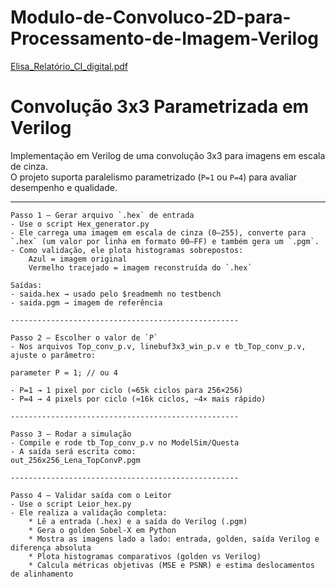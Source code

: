 # Modulo-de-Convoluco-2D-para-Processamento-de-Imagem-Verilog
[Elisa_Relatório_CI_digital.pdf](https://github.com/user-attachments/files/22265839/Elisa_Relatorio_CI_digital.pdf)


# Convolução 3x3 Parametrizada em Verilog

Implementação em Verilog de uma convolução 3x3 para imagens em escala de cinza.  
O projeto suporta paralelismo parametrizado (`P=1` ou `P=4`) para avaliar desempenho e qualidade.

---

```text
Passo 1 — Gerar arquivo `.hex` de entrada
- Use o script Hex_generator.py
- Ele carrega uma imagem em escala de cinza (0–255), converte para `.hex` (um valor por linha em formato 00–FF) e também gera um `.pgm`.
- Como validação, ele plota histogramas sobrepostos:
    Azul = imagem original
    Vermelho tracejado = imagem reconstruída do `.hex`

Saídas:
- saida.hex → usado pelo $readmemh no testbench
- saida.pgm → imagem de referência

---------------------------------------------------

Passo 2 — Escolher o valor de `P`
- Nos arquivos Top_conv_p.v, linebuf3x3_win_p.v e tb_Top_conv_p.v, ajuste o parâmetro:

parameter P = 1; // ou 4

- P=1 → 1 pixel por ciclo (≈65k ciclos para 256×256)
- P=4 → 4 pixels por ciclo (≈16k ciclos, ~4× mais rápido)

---------------------------------------------------

Passo 3 — Rodar a simulação
- Compile e rode tb_Top_conv_p.v no ModelSim/Questa
- A saída será escrita como:
out_256x256_Lena_TopConvP.pgm

---------------------------------------------------

Passo 4 — Validar saída com o Leitor
- Use o script Leior_hex.py
- Ele realiza a validação completa:
    * Lê a entrada (.hex) e a saída do Verilog (.pgm)
    * Gera o golden Sobel-X em Python
    * Mostra as imagens lado a lado: entrada, golden, saída Verilog e diferença absoluta
    * Plota histogramas comparativos (golden vs Verilog)
    * Calcula métricas objetivas (MSE e PSNR) e estima deslocamentos de alinhamento
